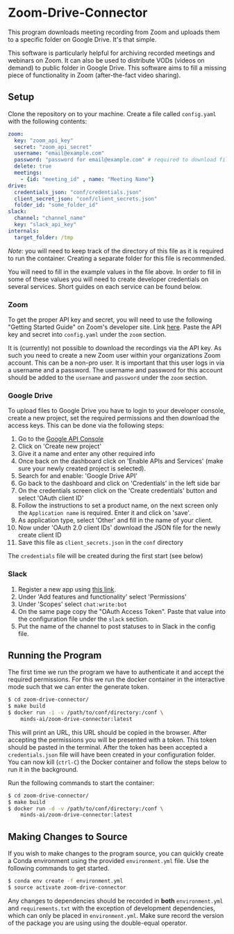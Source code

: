 # Zoom-Drive-Connector

This program downloads meeting recording from Zoom and uploads them to a 
specific folder on Google Drive. It's that simple.

This software is particularly helpful for archiving recorded meetings and 
webinars on Zoom. It can also be used to distribute VODs (videos on demand) to
public folder in Google Drive. This software aims to fill a missing piece of 
functionality in Zoom (after-the-fact video sharing).

## Setup
Clone the repository on to your machine. Create a file called `config.yaml` with 
the following contents:
```yaml
zoom:
  key: "zoom_api_key"
  secret: "zoom_api_secret"
  username: "email@example.com"
  password: "password for email@example.com" # required to download files from Zoom.
  delete: true
  meetings: 
    - {id: "meeting_id" , name: "Meeting Name"}
drive:
  credentials_json: "conf/credentials.json"
  client_secret_json: "conf/client_secrets.json"
  folder_id: "some_folder_id"
slack:
  channel: "channel_name"
  key: "slack_api_key"
internals:
  target_folder: /tmp
``` 
*Note:* you will need to keep track of the directory of this file as it is 
required to run the container. Creating a separate folder for this file is 
recommended.

You will need to fill in the example values in the file above. In order to 
fill in some of these values you will need to create developer credentials on
several services. Short guides on each service can be found below.

### Zoom
To get the proper API key and secret, you will need to use the following 
"Getting Started Guide" on Zoom's developer site. Link [here](https://developer.zoom.us/docs/windows/introduction-and-pre-requisite/).
Paste the API key and secret into `config.yaml` under the `zoom` section.

It is (currently) not possible to download the recordings via the API key. 
As such you need to create a new Zoom user within your organizations Zoom account. 
This can be a non-pro user. It is important that this user logs in via a username 
and a password. The username and password for this account should be added 
to the `username` and `password` under the `zoom` section.


### Google Drive

To upload files to Google Drive you have to login to your developer console, create a new project,
set the required permissions and then download the access keys. This can be done via the following
steps:

1. Go to the [Google API Console](https://console.developers.google.com/)
2. Click on 'Create new project'  
3. Give it a name and enter any other required info
4. Once back on the dashboard click on 'Enable APIs and Services' (make sure your newly 
created project is selected).
5. Search for and enable: 'Google Drive API'
6. Go back to the dashboard and click on 'Credentials' in the left side bar
7. On the credentials screen click on the 'Create credentials' button and select 'OAuth client ID'
8. Follow the instructions to set a product name, on the next screen only the `Application name`
is required. Enter it and click on 'save'.
9. As application type, select 'Other' and fill in the name of your client.
10. Now under 'OAuth 2.0 client IDs' download the JSON file for the newly create client ID 
11. Save this file as `client_secrets.json` in the `conf` directory


The `credentials` file will be created during the first start (see below)


### Slack
1. Register a new app using [this link](https://api.slack.com/apps/new).
2. Under 'Add features and functionality' select 'Permissions'
3. Under 'Scopes' select `chat:write:bot`
4. On the same page copy the "OAuth Access Token".
   Paste that value into the configuration file under the `slack` section.
5. Put the name of the channel to post statuses to in Slack in the config file.

## Running the Program

The first time we run the program we have to authenticate it and accept the required
permissions. For this we run the docker container in the interactive mode such that we 
can enter the generate token. 

```bash
$ cd zoom-drive-connector/
$ make build
$ docker run -i -v /path/to/conf/directory:/conf \
    minds-ai/zoom-drive-connector:latest
```

This will print an URL, this URL should be copied in the browser. After accepting the 
permissions you will be presented with a token. This token should be pasted in the 
terminal. After the token has been accepted a `credentials.json` file will have been 
created in your configuration folder. You can now kill (`ctrl-C`) the Docker container 
and follow the steps below to run it in the background.


Run the following commands to start the container:
```bash
$ cd zoom-drive-connector/
$ make build
$ docker run -d -v /path/to/conf/directory:/conf \
    minds-ai/zoom-drive-connector:latest
```

## Making Changes to Source
If you wish to make changes to the program source, you can quickly create a 
Conda environment using the provided `environment.yml` file. Use the following
commands to get started.
```bash
$ conda env create -f environment.yml
$ source activate zoom-drive-connector
``` 

Any changes to dependencies should be recorded in **both** `environment.yml` and
`requirements.txt` with the exception of development dependencies, which can
only be placed in `environment.yml`. Make sure record the version of the package
you are using using the double-equal operator.
